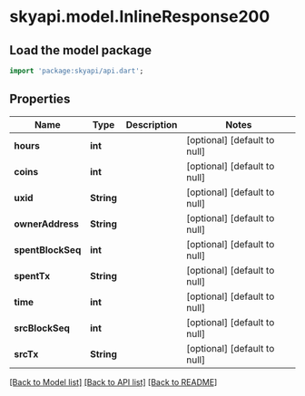 # skyapi.model.InlineResponse200

## Load the model package
```dart
import 'package:skyapi/api.dart';
```

## Properties
Name | Type | Description | Notes
------------ | ------------- | ------------- | -------------
**hours** | **int** |  | [optional] [default to null]
**coins** | **int** |  | [optional] [default to null]
**uxid** | **String** |  | [optional] [default to null]
**ownerAddress** | **String** |  | [optional] [default to null]
**spentBlockSeq** | **int** |  | [optional] [default to null]
**spentTx** | **String** |  | [optional] [default to null]
**time** | **int** |  | [optional] [default to null]
**srcBlockSeq** | **int** |  | [optional] [default to null]
**srcTx** | **String** |  | [optional] [default to null]

[[Back to Model list]](../README.md#documentation-for-models) [[Back to API list]](../README.md#documentation-for-api-endpoints) [[Back to README]](../README.md)


